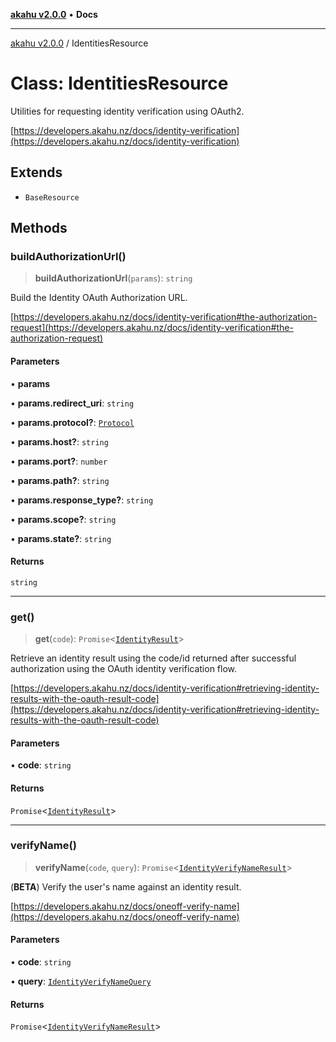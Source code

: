[**akahu v2.0.0**](../README.md) • **Docs**

***

[akahu v2.0.0](../README.md) / IdentitiesResource

# Class: IdentitiesResource

Utilities for requesting identity verification using OAuth2.

[https://developers.akahu.nz/docs/identity-verification](https://developers.akahu.nz/docs/identity-verification)

## Extends

- `BaseResource`

## Methods

### buildAuthorizationUrl()

> **buildAuthorizationUrl**(`params`): `string`

Build the Identity OAuth Authorization URL.

[https://developers.akahu.nz/docs/identity-verification#the-authorization-request](https://developers.akahu.nz/docs/identity-verification#the-authorization-request)

#### Parameters

• **params**

• **params.redirect\_uri**: `string`

• **params.protocol?**: [`Protocol`](../type-aliases/Protocol.md)

• **params.host?**: `string`

• **params.port?**: `number`

• **params.path?**: `string`

• **params.response\_type?**: `string`

• **params.scope?**: `string`

• **params.state?**: `string`

#### Returns

`string`

***

### get()

> **get**(`code`): `Promise`\<[`IdentityResult`](../type-aliases/IdentityResult.md)\>

Retrieve an identity result using the code/id returned after successful authorization using the
OAuth identity verification flow.

[https://developers.akahu.nz/docs/identity-verification#retrieving-identity-results-with-the-oauth-result-code](https://developers.akahu.nz/docs/identity-verification#retrieving-identity-results-with-the-oauth-result-code)

#### Parameters

• **code**: `string`

#### Returns

`Promise`\<[`IdentityResult`](../type-aliases/IdentityResult.md)\>

***

### verifyName()

> **verifyName**(`code`, `query`): `Promise`\<[`IdentityVerifyNameResult`](../type-aliases/IdentityVerifyNameResult.md)\>

(**BETA**) Verify the user's name against an identity result.

[https://developers.akahu.nz/docs/oneoff-verify-name](https://developers.akahu.nz/docs/oneoff-verify-name)

#### Parameters

• **code**: `string`

• **query**: [`IdentityVerifyNameQuery`](../type-aliases/IdentityVerifyNameQuery.md)

#### Returns

`Promise`\<[`IdentityVerifyNameResult`](../type-aliases/IdentityVerifyNameResult.md)\>
